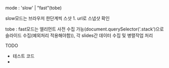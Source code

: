 mode : 'slow' | "fast"(tobe)

slow모드는 브라우저 한단계씩 스샷 1. url로 스냅샷 확인

tobe : fast모드는 엘리먼트 사전 수집 가능(document.querySelector('.stack')으로 슬라이드 수집(예외처리 적용해야함)), 각 slides간 데이터 수집 및 병렬작업 처리

TODO

- 테스트 코드
-
